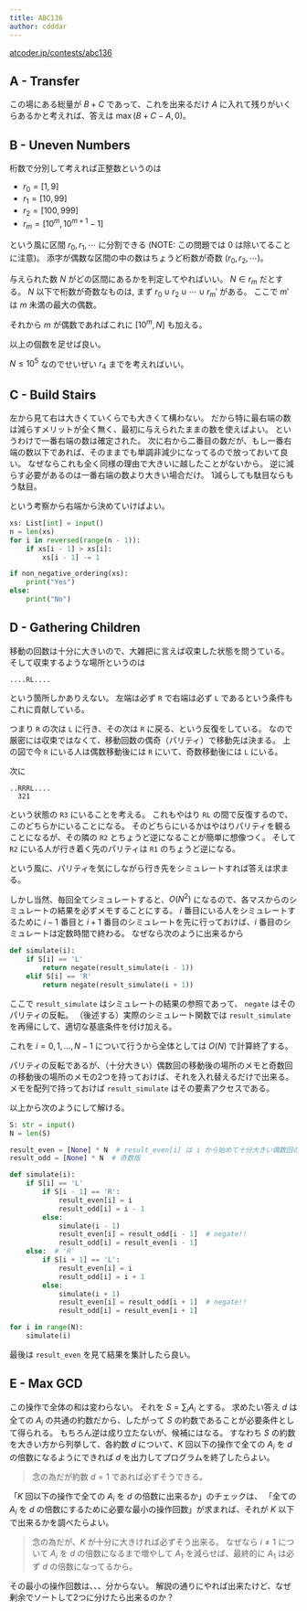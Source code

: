 ```yaml
---
title: ABC136
author: cdddar
---
```


[atcoder.jp/contests/abc136](https://atcoder.jp/contests/abc136)

## A - Transfer

この場にある総量が $B+C$ であって、これを出来るだけ $A$ に入れて残りがいくらあるかと考えれば、答えは $\max(B+C-A, 0)$。

## B - Uneven Numbers

桁数で分別して考えれば正整数というのは

- $r_0 = [1,9]$
- $r_1 = [10,99]$
- $r_2 = [100,999]$
- $r_m = [10^m, 10^{m+1}-1]$

という風に区間 $r_0, r_1, \cdots$ に分割できる
(NOTE: この問題では $0$ は除いてることに注意)。
添字が偶数な区間の中の数はちょうど桁数が奇数 ($r_0, r_2,\cdots$)。

与えられた数 $N$ がどの区間にあるかを判定してやればいい。
$N \in r_m$ だとする。
$N$ 以下で桁数が奇数なものは, まず
$r_0 \cup r_2 \cup \cdots \cup r_m'$
がある。
ここで $m'$ は $m$ 未満の最大の偶数。

それから $m$ が偶数であればこれに
$[10^m, N]$
も加える。

以上の個数を足せば良い。

$N \leq 10^5$ なのでせいぜい $r_4$ までを考えればいい。

## C - Build Stairs

左から見て右は大きくていくらでも大きくて構わない。
だから特に最右端の数は減らすメリットが全く無く、最初に与えられたままの数を使えばよい。
というわけで一番右端の数は確定された。
次に右から二番目の数だが、もし一番右端の数以下であれば、そのままでも単調非減少になってるので放っておいて良い。
なぜならこれも全く同様の理由で大きいに越したことがないから。
逆に減らす必要があるのは一番右端の数より大きい場合だけ。
1減らしても駄目ならもう駄目。

という考察から右端から決めていけばよい。

```python
xs: List[int] = input()
n = len(xs)
for i in reversed(range(n - 1)):
    if xs[i - 1] > xs[i]:
        xs[i - 1] -= 1

if non_negative_ordering(xs):
    print("Yes")
else:
    print("No")
```

## D - Gathering Children

移動の回数は十分に大きいので、大雑把に言えば収束した状態を問うている。
そして収束するような場所というのは

```
....RL....
```

という箇所しかありえない。
左端は必ず `R` で右端は必ず `L` であるという条件もこれに貢献している。

つまり `R` の次は `L` に行き、その次は `R` に戻る、という反復をしている。
なので厳密には収束ではなくて、移動回数の偶奇（パリティ）で移動先は決まる。
上の図で今 `R` にいる人は偶数移動後には `R` にいて、奇数移動後には `L` にいる。

次に

```
..RRRL....
  321
```

という状態の `R3` にいることを考える。
これもやはり `RL` の間で反復するので、このどちらかにいることになる。
そのどちらにいるかはやはりパリティを観ることになるが、その隣の `R2` とちょうど逆になることが簡単に想像つく。
そして `R2` にいる人が行き着く先のパリティは `R1` のちょうど逆になる。

という風に、パリティを気にしながら行き先をシミュレートすれば答えは求まる。

しかし当然、毎回全てシミュレートすると、$O(N^2)$ になるので、各マスからのシミュレートの結果を必ずメモすることにする。
$i$ 番目にいる人をシミュレートするために $i-1$ 番目と $i+1$ 番目のシミュレートを先に行っておけば、$i$ 番目のシミュレートは定数時間で終わる。
なぜなら次のように出来るから

```python
def simulate(i):
    if S[i] == 'L'
        return negate(result_simulate(i - 1))
    elif S[i] == 'R'
        return negate(result_simulate(i + 1))
```

ここで `result_simulate` はシミュレートの結果の参照であって、
`negate` はそのパリティの反転。
（後述する）実際のシミュレート関数では `result_simulate` を再帰にして、適切な基底条件を付け加える。

これを $i=0,1,\ldots,N-1$ について行うから全体としては $O(N)$ で計算終了する。

パリティの反転であるが、（十分大きい）偶数回の移動後の場所のメモと奇数回の移動後の場所のメモの2つを持っておけば、それを入れ替えるだけで出来る。
メモを配列で持っておけば `result_simulate` はその要素アクセスである。

以上から次のようにして解ける。

```python
S: str = input()
N = len(S)

result_even = [None] * N  # result_even[i] は i から始めて十分大きい偶数回の移動後にいる場所のインデックス
result_odd = [None] * N  # 奇数版

def simulate(i):
    if S[i] == 'L'
        if S[i - 1] == 'R':
            result_even[i] = i
            result_odd[i] = i - 1
        else:
            simulate(i - 1)
            result_even[i] = result_odd[i - 1]  # negate!!
            result_odd[i] = result_even[i - 1]
    else:  # 'R'
        if S[i + 1] == 'L':
            result_even[i] = i
            result_odd[i] = i + 1
        else:
            simulate(i + 1)
            result_even[i] = result_odd[i + 1]  # negate!!
            result_odd[i] = result_even[i + 1]

for i in range(N):
    simulate(i)
```

最後は `result_even` を見て結果を集計したら良い。

##  E - Max GCD

この操作で全体の和は変わらない。
それを $S = \sum_i A_i$ とする。
求めたい答え $d$ は全ての $A_i$ の共通の約数だから、したがって $S$ の約数であることが必要条件として得られる。
もちろん逆は成り立たないが、候補にはなる。
すなわち $S$ の約数を大きい方から列挙して、各約数 $d$ について、$K$ 回以下の操作で全ての $A_i$ を $d$ の倍数になるようにできれば $d$ を出力してプログラムを終了したらよい。

> 念の為だが約数 $d=1$ であれば必ずそうできる。

「$K$ 回以下の操作で全ての $A_i$ を $d$ の倍数に出来るか」のチェックは、
「全ての $A_i$ を $d$ の倍数にするために必要な最小の操作回数」が求まれば、それが $K$ 以下で出来るかを調べたらよい。

> 念の為だが、$K$ が十分に大きければ必ずそう出来る。
> なぜなら $i \ne 1$ について $A_i$ を $d$ の倍数になるまで増やして $A_1$ を減らせば、最終的に $A_1$ は必ず $d$ の倍数になってるから。

その最小の操作回数は、、、分からない。
解説の通りにやれば出来たけど、なぜ剰余でソートして2つに分けたら出来るのか？
